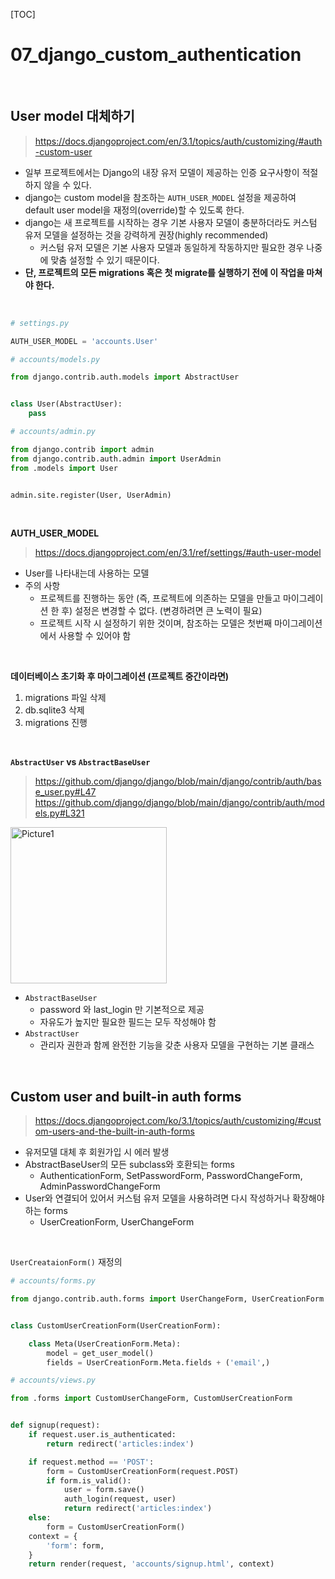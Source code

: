[TOC]

# 07_django_custom_authentication

<br>

## User model 대체하기

> https://docs.djangoproject.com/en/3.1/topics/auth/customizing/#auth-custom-user

- 일부 프로젝트에서는 Django의 내장 유저 모델이 제공하는 인증 요구사항이 적절하지 않을 수 있다.
- django는 custom model을 참조하는 `AUTH_USER_MODEL` 설정을 제공하여 default user model을 재정의(override)할 수 있도록 한다.
- django는 새 프로젝트를 시작하는 경우 기본 사용자 모델이 충분하더라도 커스텀 유저 모델을 설정하는 것을 강력하게 권장(highly recommended)
  - 커스텀 유저 모델은 기본 사용자 모델과 동일하게 작동하지만 필요한 경우 나중에 맞춤 설정할 수 있기 때문이다.
- **단, 프로젝트의 모든 migrations 혹은 첫 migrate를 실행하기 전에 이 작업을 마쳐야 한다.**

<br>

```python
# settings.py

AUTH_USER_MODEL = 'accounts.User' 
```

```python
# accounts/models.py

from django.contrib.auth.models import AbstractUser


class User(AbstractUser):
    pass
```

```python
# accounts/admin.py

from django.contrib import admin
from django.contrib.auth.admin import UserAdmin
from .models import User


admin.site.register(User, UserAdmin)
```

<br>

**AUTH_USER_MODEL**

> https://docs.djangoproject.com/en/3.1/ref/settings/#auth-user-model

- User를 나타내는데 사용하는 모델
- 주의 사항
  - 프로젝트를 진행하는 동안 (즉, 프로젝트에 의존하는 모델을 만들고 마이그레이션 한 후) 설정은 변경할 수 없다. (변경하려면 큰 노력이 필요)
  - 프로젝트 시작 시 설정하기 위한 것이며, 참조하는 모델은 첫번째 마이그레이션에서 사용할 수 있어야 함

<br>

**데이터베이스 초기화 후 마이그레이션 (프로젝트 중간이라면)**

1. migrations 파일 삭제
2. db.sqlite3 삭제
3. migrations 진행

<br>

**`AbstractUser` vs `AbstractBaseUser`**

> https://github.com/django/django/blob/main/django/contrib/auth/base_user.py#L47
>  https://github.com/django/django/blob/main/django/contrib/auth/models.py#L321

<img width="250" alt="Picture1" src="https://user-images.githubusercontent.com/18046097/93996761-98afc300-fdcd-11ea-9ae7-3d8f90f102a8.png">

- `AbstractBaseUser`
  - password 와 last_login 만 기본적으로 제공
  - 자유도가 높지만 필요한 필드는 모두 작성해야 함
- `AbstractUser`
  - 관리자 권한과 함께 완전한 기능을 갖춘 사용자 모델을 구현하는 기본 클래스

<br>

## Custom user and built-in auth forms

> https://docs.djangoproject.com/ko/3.1/topics/auth/customizing/#custom-users-and-the-built-in-auth-forms

- 유저모델 대체 후 회원가입 시 에러 발생
- AbstractBaseUser의 모든 subclass와 호환되는 forms
  - AuthenticationForm, SetPasswordForm, PasswordChangeForm, AdminPasswordChangeForm
- User와 연결되어 있어서 커스텀 유저 모델을 사용하려면 다시 작성하거나 확장해야 하는 forms
  - UserCreationForm, UserChangeForm


<br>

`UserCreataionForm()` 재정의

```python
# accounts/forms.py

from django.contrib.auth.forms import UserChangeForm, UserCreationForm


class CustomUserCreationForm(UserCreationForm):

    class Meta(UserCreationForm.Meta):
        model = get_user_model()
        fields = UserCreationForm.Meta.fields + ('email',)
```

```python
# accounts/views.py

from .forms import CustomUserChangeForm, CustomUserCreationForm


def signup(request):
    if request.user.is_authenticated:
        return redirect('articles:index')

    if request.method == 'POST':
        form = CustomUserCreationForm(request.POST)
        if form.is_valid():
            user = form.save()
            auth_login(request, user)
            return redirect('articles:index')
    else:
        form = CustomUserCreationForm()
    context = {
        'form': form,
    }
    return render(request, 'accounts/signup.html', context)
```

